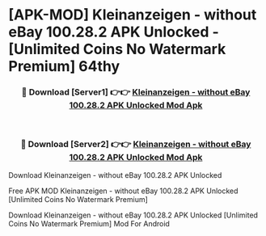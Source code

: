 # [APK-MOD] Kleinanzeigen - without eBay 100.28.2 APK Unlocked - [Unlimited Coins No Watermark Premium] 64thy



<div align="center">
<h3>🔴 Download [Server1] 👉👉 <a href="https://momento.my/?title=Kleinanzeigen_-_without_eBay_100.28.2_APK_Unlocked">Kleinanzeigen - without eBay 100.28.2 APK Unlocked Mod Apk</a></h3><br>

<h3>🔴 Download [Server2] 👉👉 <a href="https://momento.my/?title=Kleinanzeigen_-_without_eBay_100.28.2_APK_Unlocked">Kleinanzeigen - without eBay 100.28.2 APK Unlocked Mod Apk</a></h3>
</div>



Download Kleinanzeigen - without eBay 100.28.2 APK Unlocked 

Free APK MOD Kleinanzeigen - without eBay 100.28.2 APK Unlocked [Unlimited Coins No Watermark Premium]

Download Kleinanzeigen - without eBay 100.28.2 APK Unlocked [Unlimited Coins No Watermark Premium] Mod For Android

